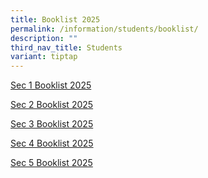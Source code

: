 ```yaml
---
title: Booklist 2025
permalink: /information/students/booklist/
description: ""
third_nav_title: Students
variant: tiptap
---
```

<p><a href="/files/2025/S1S1.pdf" rel="noopener nofollow" target="_blank">Sec 1 Booklist 2025</a>
</p>
<p><a href="/files/2025/S2_S2.pdf" rel="noopener nofollow" target="_blank">Sec 2 Booklist 2025</a>
</p>
<p><a href="/files/2025/S3_S3.pdf" rel="noopener nofollow" target="_blank">Sec 3 Booklist 2025</a>
</p>
<p><a href="/files/2025/S4S4.pdf" rel="noopener nofollow" target="_blank">Sec 4 Booklist 2025</a>
</p>
<p><a href="/files/2025/S5_S5.pdf" rel="noopener nofollow" target="_blank">Sec 5 Booklist 2025</a>
</p>